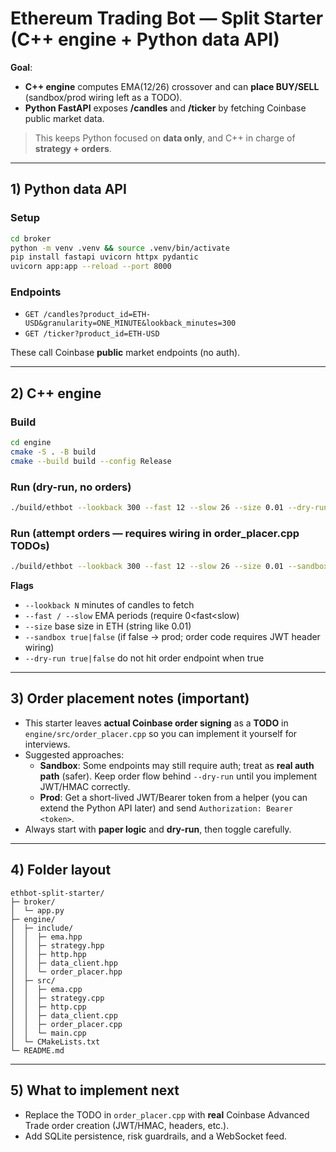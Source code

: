 # Ethereum Trading Bot — Split Starter (C++ engine + Python data API)

**Goal**: 
- **C++ engine** computes EMA(12/26) crossover and can **place BUY/SELL** (sandbox/prod wiring left as a TODO).
- **Python FastAPI** exposes **/candles** and **/ticker** by fetching Coinbase public market data.

> This keeps Python focused on **data only**, and C++ in charge of **strategy + orders**.

---

## 1) Python data API

### Setup
```bash
cd broker
python -m venv .venv && source .venv/bin/activate
pip install fastapi uvicorn httpx pydantic
uvicorn app:app --reload --port 8000
```

### Endpoints
- `GET /candles?product_id=ETH-USD&granularity=ONE_MINUTE&lookback_minutes=300`
- `GET /ticker?product_id=ETH-USD`

These call Coinbase **public** market endpoints (no auth).

---

## 2) C++ engine

### Build
```bash
cd engine
cmake -S . -B build
cmake --build build --config Release
```

### Run (dry-run, no orders)
```bash
./build/ethbot --lookback 300 --fast 12 --slow 26 --size 0.01 --dry-run true
```

### Run (attempt orders — requires wiring in order_placer.cpp TODOs)
```bash
./build/ethbot --lookback 300 --fast 12 --slow 26 --size 0.01 --sandbox true --dry-run false
```

**Flags**
- `--lookback N` minutes of candles to fetch
- `--fast / --slow` EMA periods (require 0<fast<slow)
- `--size` base size in ETH (string like 0.01)
- `--sandbox true|false` (if false → prod; order code requires JWT header wiring)
- `--dry-run true|false` do not hit order endpoint when true

---

## 3) Order placement notes (important)

- This starter leaves **actual Coinbase order signing** as a **TODO** in `engine/src/order_placer.cpp` so you can implement it yourself for interviews.
- Suggested approaches:
  - **Sandbox**: Some endpoints may still require auth; treat as **real auth path** (safer). Keep order flow behind `--dry-run` until you implement JWT/HMAC correctly.
  - **Prod**: Get a short-lived JWT/Bearer token from a helper (you can extend the Python API later) and send `Authorization: Bearer <token>`.
- Always start with **paper logic** and **dry-run**, then toggle carefully.

---

## 4) Folder layout

```
ethbot-split-starter/
├─ broker/
│  └─ app.py
├─ engine/
│  ├─ include/
│  │  ├─ ema.hpp
│  │  ├─ strategy.hpp
│  │  ├─ http.hpp
│  │  ├─ data_client.hpp
│  │  └─ order_placer.hpp
│  ├─ src/
│  │  ├─ ema.cpp
│  │  ├─ strategy.cpp
│  │  ├─ http.cpp
│  │  ├─ data_client.cpp
│  │  ├─ order_placer.cpp
│  │  └─ main.cpp
│  └─ CMakeLists.txt
└─ README.md
```

---

## 5) What to implement next
- Replace the TODO in `order_placer.cpp` with **real** Coinbase Advanced Trade order creation (JWT/HMAC, headers, etc.).
- Add SQLite persistence, risk guardrails, and a WebSocket feed.
